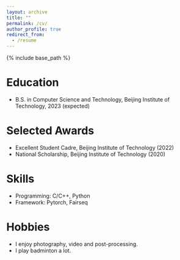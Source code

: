 ```yaml
---
layout: archive
title: ""
permalink: /cv/
author_profile: true
redirect_from:
  - /resume
---
```


{% include base_path %}

Education
======
* B.S. in Computer Science and Technology, Beijing Institute of Technology, 2023 (expected)

Selected Awards
======
* Excellent Student Cadre, Beijing Institute of Technology (2022)
* National Scholarship, Beijing Institute of Technology (2020)
  
Skills
======
* Programming: C/C++, Python
* Framework: Pytorch, Fairseq

Hobbies
======
* I enjoy photography, video and post-processing.
* I play badminton a lot.
